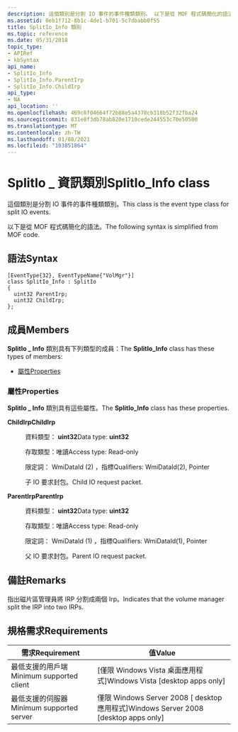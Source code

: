 ```yaml
---
description: 這個類別是分割 IO 事件的事件種類類別。 以下是從 MOF 程式碼簡化的語法。
ms.assetid: 0eb1f712-8b1c-4de1-b701-5c7dbabb0f55
title: SplitIo_Info 類別
ms.topic: reference
ms.date: 05/31/2018
topic_type:
- APIRef
- kbSyntax
api_name:
- SplitIo_Info
- SplitIo_Info.ParentIrp
- SplitIo_Info.ChildIrp
api_type:
- NA
api_location: ''
ms.openlocfilehash: 469c8f04664f72b88e5a4378cb318b52f32fba24
ms.sourcegitcommit: 831e8f3db78ab820e1710cede244553c70e50500
ms.translationtype: MT
ms.contentlocale: zh-TW
ms.lasthandoff: 01/08/2021
ms.locfileid: "103851864"
---
```

# <a name="splitio_info-class"></a><span data-ttu-id="46d41-104">SplitIo \_ 資訊類別</span><span class="sxs-lookup"><span data-stu-id="46d41-104">SplitIo\_Info class</span></span>

<span data-ttu-id="46d41-105">這個類別是分割 IO 事件的事件種類類別。</span><span class="sxs-lookup"><span data-stu-id="46d41-105">This class is the event type class for split IO events.</span></span>

<span data-ttu-id="46d41-106">以下是從 MOF 程式碼簡化的語法。</span><span class="sxs-lookup"><span data-stu-id="46d41-106">The following syntax is simplified from MOF code.</span></span>

## <a name="syntax"></a><span data-ttu-id="46d41-107">語法</span><span class="sxs-lookup"><span data-stu-id="46d41-107">Syntax</span></span>

``` syntax
[EventType{32}, EventTypeName{"VolMgr"}]
class SplitIo_Info : SplitIo
{
  uint32 ParentIrp;
  uint32 ChildIrp;
};
```

## <a name="members"></a><span data-ttu-id="46d41-108">成員</span><span class="sxs-lookup"><span data-stu-id="46d41-108">Members</span></span>

<span data-ttu-id="46d41-109">**SplitIo \_ Info** 類別具有下列類型的成員：</span><span class="sxs-lookup"><span data-stu-id="46d41-109">The **SplitIo\_Info** class has these types of members:</span></span>

-   [<span data-ttu-id="46d41-110">屬性</span><span class="sxs-lookup"><span data-stu-id="46d41-110">Properties</span></span>](#properties)

### <a name="properties"></a><span data-ttu-id="46d41-111">屬性</span><span class="sxs-lookup"><span data-stu-id="46d41-111">Properties</span></span>

<span data-ttu-id="46d41-112">**SplitIo \_ Info** 類別具有這些屬性。</span><span class="sxs-lookup"><span data-stu-id="46d41-112">The **SplitIo\_Info** class has these properties.</span></span>

<dl> <dt>

<span data-ttu-id="46d41-113">**ChildIrp**</span><span class="sxs-lookup"><span data-stu-id="46d41-113">**ChildIrp**</span></span>
</dt> <dd> <dl> <dt>

<span data-ttu-id="46d41-114">資料類型： **uint32**</span><span class="sxs-lookup"><span data-stu-id="46d41-114">Data type: **uint32**</span></span>
</dt> <dt>

<span data-ttu-id="46d41-115">存取類型：唯讀</span><span class="sxs-lookup"><span data-stu-id="46d41-115">Access type: Read-only</span></span>
</dt> <dt>

<span data-ttu-id="46d41-116">限定詞： WmiDataId (2) ，指標</span><span class="sxs-lookup"><span data-stu-id="46d41-116">Qualifiers: WmiDataId(2), Pointer</span></span>
</dt> </dl>

<span data-ttu-id="46d41-117">子 IO 要求封包。</span><span class="sxs-lookup"><span data-stu-id="46d41-117">Child IO request packet.</span></span>

</dd> <dt>

<span data-ttu-id="46d41-118">**ParentIrp**</span><span class="sxs-lookup"><span data-stu-id="46d41-118">**ParentIrp**</span></span>
</dt> <dd> <dl> <dt>

<span data-ttu-id="46d41-119">資料類型： **uint32**</span><span class="sxs-lookup"><span data-stu-id="46d41-119">Data type: **uint32**</span></span>
</dt> <dt>

<span data-ttu-id="46d41-120">存取類型：唯讀</span><span class="sxs-lookup"><span data-stu-id="46d41-120">Access type: Read-only</span></span>
</dt> <dt>

<span data-ttu-id="46d41-121">限定詞： WmiDataId (1) ，指標</span><span class="sxs-lookup"><span data-stu-id="46d41-121">Qualifiers: WmiDataId(1), Pointer</span></span>
</dt> </dl>

<span data-ttu-id="46d41-122">父 IO 要求封包。</span><span class="sxs-lookup"><span data-stu-id="46d41-122">Parent IO request packet.</span></span>

</dd> </dl>

## <a name="remarks"></a><span data-ttu-id="46d41-123">備註</span><span class="sxs-lookup"><span data-stu-id="46d41-123">Remarks</span></span>

<span data-ttu-id="46d41-124">指出磁片區管理員將 IRP 分割成兩個 Irp。</span><span class="sxs-lookup"><span data-stu-id="46d41-124">Indicates that the volume manager split the IRP into two IRPs.</span></span>

## <a name="requirements"></a><span data-ttu-id="46d41-125">規格需求</span><span class="sxs-lookup"><span data-stu-id="46d41-125">Requirements</span></span>



| <span data-ttu-id="46d41-126">需求</span><span class="sxs-lookup"><span data-stu-id="46d41-126">Requirement</span></span> | <span data-ttu-id="46d41-127">值</span><span class="sxs-lookup"><span data-stu-id="46d41-127">Value</span></span> |
|-------------------------------------|------------------------------------------------------|
| <span data-ttu-id="46d41-128">最低支援的用戶端</span><span class="sxs-lookup"><span data-stu-id="46d41-128">Minimum supported client</span></span><br/> | <span data-ttu-id="46d41-129">\[僅限 Windows Vista 桌面應用程式\]</span><span class="sxs-lookup"><span data-stu-id="46d41-129">Windows Vista \[desktop apps only\]</span></span><br/>       |
| <span data-ttu-id="46d41-130">最低支援的伺服器</span><span class="sxs-lookup"><span data-stu-id="46d41-130">Minimum supported server</span></span><br/> | <span data-ttu-id="46d41-131">僅限 Windows Server 2008 \[ desktop 應用程式\]</span><span class="sxs-lookup"><span data-stu-id="46d41-131">Windows Server 2008 \[desktop apps only\]</span></span><br/> |



 

 




